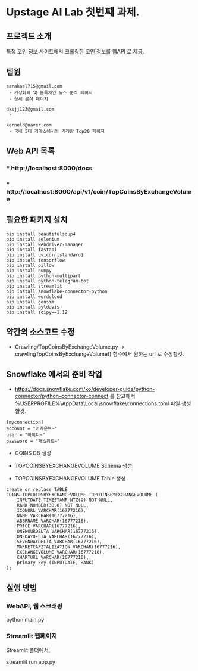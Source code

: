# Upstage AI Lab 첫번째 과제.

## 프로젝트 소개

특정 코인 정보 사이트에서 크롤링한 코인 정보를 웹API 로 제공.

## 팀원

```
sarakael715@gmail.com
 - 가상화폐 및 블록체인 뉴스 분석 페이지
 - 상세 분석 페이지

dksjj123@gmail.com
 -
 
kerneld@naver.com
 - 국내 5대 거래소에서의 거래량 Top20 페이지
```

## Web API 목록

### * http://localhost:8000/docs
### * http://localhost:8000/api/v1/coin/TopCoinsByExchangeVolume



## 필요한 패키지 설치

```
pip install beautifulsoup4
pip install selenium
pip install webdriver-manager
pip install fastapi
pip install uvicorn[standard]
pip install tensorflow
pip install pillow
pip install numpy
pip install python-multipart
pip install python-telegram-bot
pip install streamlit
pip install snowflake-connector-python
pip install wordcloud
pip install gensim
pip install pyldavis
pip install scipy==1.12
```

## 약간의 소스코드 수정

* Crawling/TopCoinsByExchangeVolume.py -> crawlingTopCoinsByExchangeVolume() 함수에서 원하는 url 로 수정할것.


## Snowflake 에서의 준비 작업

* https://docs.snowflake.com/ko/developer-guide/python-connector/python-connector-connect 를 참고해서 %USERPROFILE%\AppData\Local\snowflake\connections.toml 파일 생성할것.

```
[myconnection]
account = "어카운트~"
user = "아이디~"
password = "패스워드~"
```

* COINS DB 생성

* TOPCOINSBYEXCHANGEVOLUME Schema 생성

* TOPCOINSBYEXCHANGEVOLUME Table 생성

```
create or replace TABLE COINS.TOPCOINSBYEXCHANGEVOLUME.TOPCOINSBYEXCHANGEVOLUME (
	INPUTDATE TIMESTAMP_NTZ(9) NOT NULL,
	RANK NUMBER(38,0) NOT NULL,
	ICONURL VARCHAR(16777216),
	NAME VARCHAR(16777216),
	ABBRNAME VARCHAR(16777216),
	PRICE VARCHAR(16777216),
	ONEHOURDELTA VARCHAR(16777216),
	ONEDAYDELTA VARCHAR(16777216),
	SEVENDAYDELTA VARCHAR(16777216),
	MARKETCAPITALIZATION VARCHAR(16777216),
	EXCHANGEVOLUME VARCHAR(16777216),
	CHARTURL VARCHAR(16777216),
	primary key (INPUTDATE, RANK)
);
```

## 실행 방법

### WebAPI, 웹 스크래핑
python main.py

### Streamlit 웹페이지
Streamlit 폴더에서,

streamlit run app.py
